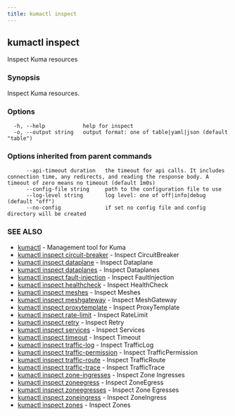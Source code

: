 ```yaml
---
title: kumactl inspect
---
```

## kumactl inspect

Inspect Kuma resources

### Synopsis

Inspect Kuma resources.

### Options

```
  -h, --help            help for inspect
  -o, --output string   output format: one of table|yaml|json (default "table")
```

### Options inherited from parent commands

```
      --api-timeout duration   the timeout for api calls. It includes connection time, any redirects, and reading the response body. A timeout of zero means no timeout (default 1m0s)
      --config-file string     path to the configuration file to use
      --log-level string       log level: one of off|info|debug (default "off")
      --no-config              if set no config file and config directory will be created
```

### SEE ALSO

* [kumactl](kumactl)	 - Management tool for Kuma
* [kumactl inspect circuit-breaker](kumactl_inspect_circuit-breaker)	 - Inspect CircuitBreaker
* [kumactl inspect dataplane](kumactl_inspect_dataplane)	 - Inspect Dataplane
* [kumactl inspect dataplanes](kumactl_inspect_dataplanes)	 - Inspect Dataplanes
* [kumactl inspect fault-injection](kumactl_inspect_fault-injection)	 - Inspect FaultInjection
* [kumactl inspect healthcheck](kumactl_inspect_healthcheck)	 - Inspect HealthCheck
* [kumactl inspect meshes](kumactl_inspect_meshes)	 - Inspect Meshes
* [kumactl inspect meshgateway](kumactl_inspect_meshgateway)	 - Inspect MeshGateway
* [kumactl inspect proxytemplate](kumactl_inspect_proxytemplate)	 - Inspect ProxyTemplate
* [kumactl inspect rate-limit](kumactl_inspect_rate-limit)	 - Inspect RateLimit
* [kumactl inspect retry](kumactl_inspect_retry)	 - Inspect Retry
* [kumactl inspect services](kumactl_inspect_services)	 - Inspect Services
* [kumactl inspect timeout](kumactl_inspect_timeout)	 - Inspect Timeout
* [kumactl inspect traffic-log](kumactl_inspect_traffic-log)	 - Inspect TrafficLog
* [kumactl inspect traffic-permission](kumactl_inspect_traffic-permission)	 - Inspect TrafficPermission
* [kumactl inspect traffic-route](kumactl_inspect_traffic-route)	 - Inspect TrafficRoute
* [kumactl inspect traffic-trace](kumactl_inspect_traffic-trace)	 - Inspect TrafficTrace
* [kumactl inspect zone-ingresses](kumactl_inspect_zone-ingresses)	 - Inspect Zone Ingresses
* [kumactl inspect zoneegress](kumactl_inspect_zoneegress)	 - Inspect ZoneEgress
* [kumactl inspect zoneegresses](kumactl_inspect_zoneegresses)	 - Inspect Zone Egresses
* [kumactl inspect zoneingress](kumactl_inspect_zoneingress)	 - Inspect ZoneIngress
* [kumactl inspect zones](kumactl_inspect_zones)	 - Inspect Zones

